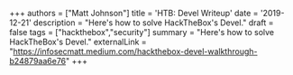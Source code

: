 +++
authors = ["Matt Johnson"]
title = 'HTB: Devel Writeup'
date = '2019-12-21'
description = "Here's how to solve HackTheBox's Devel."
draft = false
tags = ["hackthebox","security"]
summary = "Here's how to solve HackTheBox's Devel."
externalLink = "https://infosecmatt.medium.com/hackthebox-devel-walkthrough-b24879aa6e76"
+++